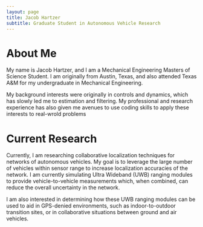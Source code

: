 ```yaml
---
layout: page
title: Jacob Hartzer
subtitle: Graduate Student in Autonomous Vehicle Research
---
```


# About Me

My name is Jacob Hartzer, and I am a Mechanical Engineering Masters of Science Student. I am originally from Austin, Texas, and also attended Texas A&M for my undergraduate in Mechanical Engineering.

My background interests were originally in controls and dynamics, which has slowly led me to estimation and filtering. My professional and research experience has also given me avenues to use coding skills to apply these interests to real-wrold problems

# Current Research

Currently, I am researching collaborative localization techniques for networks of autonomous vehicles. My goal is to leverage the large number of vehicles within sensor range to increase localization accuracies of the network. I am currently simulating Ultra Wideband (UWB) ranging modules to provide vehicle-to-vehicle measurements which, when combined, can reduce the overall uncertainty in the network.

I am also interested in determining how these UWB ranging modules can be used to aid in GPS-denied environments, such as indoor-to-outdoor transition sites, or in collaborative situations between ground and air vehicles.
